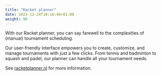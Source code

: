 ```yaml
---
title: "Racket planner"
date: 2023-12-24T10:16:46+01:00
weight: 96
---
```


With our Racket planner, you can say farewell to the complexities of (manual) tournament scheduling. 

Our user-friendly interface empowers you to create, customize, and manage tournaments with just a few clicks. From tennis and badminton to squash and padel, our planner can handle all your tournament needs.

See [racketplanner.nl](https://racketplanner.nl) for more information.